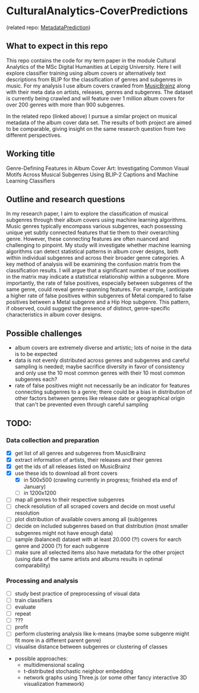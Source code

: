 # CulturalAnalytics-CoverPredictions
(related repo: [MetadataPrediction](https://github.com/nicobenz/CulturalAnalytics-MetadataPredictions/tree/master))
## What to expect in this repo
This repo contains the code for my term paper in the module Cultural Analytics of the MSc Digital Humanities at Leipzig University. 
Here I will explore classifier training using album covers or alternatively text descriptions from BLIP for the classification of genres and subgenres in music. 
For my analysis I use album covers crawled from [MusicBrainz](https://musicbrainz.org) along with their meta data on artists, releases, genres and subgenres. 
The dataset is currently being crawled and will feature over 1 million album covers for over 200 genres with more than 900 subgenres.

In the related repo (linked above) I pursue a similar project on musical metadata of the album cover data set. 
The results of both project are aimed to be comparable, giving insight on the same research question from two different perspectives. 

## Working title
Genre-Defining Features in Album Cover Art: Investigating Common Visual Motifs Across Musical Subgenres Using BLIP-2 Captions and Machine Learning Classifiers

## Outline and research questions
In my research paper, I aim to explore the classification of musical subgenres through their album covers using machine learning algorithms. 
Music genres typically encompass various subgenres, each possessing unique yet subtly connected features that tie them to their overarching genre. 
However, these connecting features are often nuanced and challenging to pinpoint. 
My study will investigate whether machine learning algorithms can detect statistical patterns in album cover designs, both within individual subgenres and across their broader genre categories. 
A key method of analysis will be examining the confusion matrix from the classification results. 
I will argue that a significant number of true positives in the matrix may indicate a statistical relationship within a subgenre. 
More importantly, the rate of false positives, especially between subgenres of the same genre, could reveal genre-spanning features. 
For example, I anticipate a higher rate of false positives within subgenres of Metal compared to false positives between a Metal subgenre and a Hip Hop subgenre. 
This pattern, if observed, could suggest the presence of distinct, genre-specific characteristics in album cover designs.


## Possible challenges
- album covers are extremely diverse and artistic; lots of noise in the data is to be expected
- data is not evenly distributed across genres and subgenres and careful sampling is needed; maybe sacrifice diversity in favor of consistency and only use the 10 most common genres with their 10 most common subgenres each?
- rate of false positives might not necessarily be an indicator for features connecting subgenres to a genre; there could be a bias in distribution of other factors between genres like release date or geographical origin that can't be prevented even through careful sampling
  
## TODO:
### Data collection and preparation
- [x] get list of all genres and subgenres from MusicBrainz
- [x] extract information of artists, their releases and their genres
- [x] get the ids of all releases listed on MusicBrainz
- [x] use these ids to download all front covers
  - [x] in 500x500 (crawling currently in progress; finished eta end of January)
  - [ ] in 1200x1200
- [ ] map all genres to their respective subgenres
- [ ] check resolution of all scraped covers and decide on most useful resolution
- [ ] plot distribution of available covers among all (sub)genres
- [ ] decide on included subgenres based on that distribution (most smaller subgenres might not have enough data)
- [ ] sample (balanced) dataset with at least 20.000 (?!) covers for earch genre and 2000 (?) for each subgenre
- [ ] make sure all selected items also have metadata for the other project (using data of the same artists and albums results in optimal comparability)
### Processing and analysis
- [ ] study best practice of preprocessing of visual data
- [ ] train classifiers
- [ ] evaluate
- [ ] repeat
- [ ] ???
- [ ] profit
- [ ] perform clustering analysis like k-means (maybe some subgenre might fit more in a different parent genre)
- [ ] visualise distance between subgenres or clustering of classes 
- possible approaches:
  - multidimensional scaling
  - t-distributed stochastic neighbor embedding
  - network graphs using Three.js (or some other fancy interactive 3D visualization framework)
